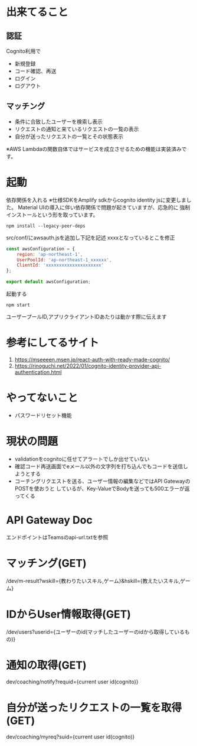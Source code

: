 # 出来てること
## 認証
Cognito利用で
- 新規登録
- コード確認、再送
- ログイン
- ログアウト
## マッチング
- 条件に合致したユーザーを検索し表示
- リクエストの通知と来ているリクエストの一覧の表示
- 自分が送ったリクエストの一覧とその状態表示


※AWS Lambdaの関数自体ではサービスを成立させるための機能は実装済みです。
# 起動
依存関係を入れる
※仕様SDKをAmplify sdkからcognito identity jsに変更しました。
Material UIの導入に伴い依存関係で問題が起きていますが、応急的に
強制インストールという形を取っています。

```
npm install --legacy-peer-deps 
```

src/conf/にawsauth.jsを追加し下記を記述
xxxxとなっているとこを修正

```js
const awsConfiguration = {
    region: 'ap-northeast-1',
    UserPoolId: 'ap-northeast-1_xxxxxx',
    ClientId: 'xxxxxxxxxxxxxxxxxxxxx'
};
  
export default awsConfiguration;
```

起動する

```
npm start
```

ユーザープールID,アプリクライアントIDあたりは動かす際に伝えます
# 参考にしてるサイト

1. https://mseeeen.msen.jp/react-auth-with-ready-made-cognito/
2. https://rinoguchi.net/2022/01/cognito-identity-provider-api-authentication.html

# やってないこと
- パスワードリセット機能

# 現状の問題
- validationをcognitoに任せてアラートでしか出せていない
- 確認コード再送画面でeメール以外の文字列を打ち込んでもコードを送信しようとする
- コーチングリクエストを送る、ユーザー情報の編集などではAPI GatewayのPOSTを使おうと
しているが、Key-ValueでBodyを送っても500エラーが返ってくる

# API Gateway Doc
エンドポイントはTeamsのapi-url.txtを参照
# マッチング(GET)
/dev/m-result?wskill={教わりたいスキル,ゲーム}&hskill={教えたいスキル,ゲーム}

# IDからUser情報取得(GET)
/dev/users?userid={ユーザーのid(マッチしたユーザーのidから取得しているもの)}

# 通知の取得(GET)
dev/coaching/notify?requid={current user id(cognito)}

# 自分が送ったリクエストの一覧を取得(GET)
dev/coaching/myreq?suid={current user id(cognito)}